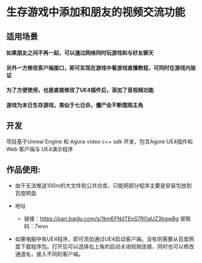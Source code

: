 # 生存游戏中添加和朋友的视频交流功能
## 适用场景
#### 如果朋友之间不再一起，可以通过网络同时玩游戏和与好友聊天
#### 另外一方修改客户端接口，即可实现在游戏中看游戏直播教程，可同时在游戏内验证
#### 为了方便使用，也是直接修改了UE4插件后，添加了音视频功能
#### 游戏为末日生存游戏，类似于七日杀，僵尸会不断围观主角
## 开发
 项目基于Unreal Engine 和 Agora video c++ sdk 开发，包含Agore UE4插件和 Web 客户端与 UE4演示程序
 
## 作品使用:

- 由于无法推送100m的大文件到公共仓库，只能把部分程序主要是安装包放到百度网盘
- 地址 
	 - 链接：https://pan.baidu.com/s/1kmEFNdTEnS7ROaUZ3bgwBg 
	 提取码：7wvo 
	 
-  如果电脑中有UE4程序，即可添加通过UE4启动客户端。没有则需要从百度网盘下载程序包。打开后可以选择右上角的启动关闭视频连接，同时也可以修改通道名，接入不同的客户端。

	 
		
